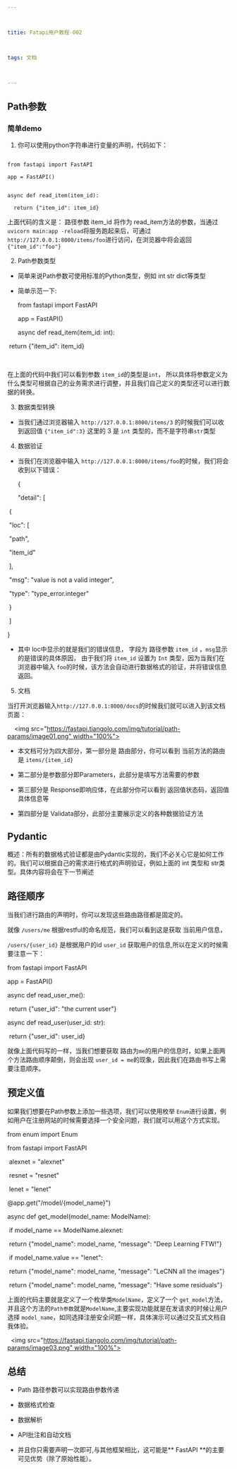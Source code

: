 ```yaml
---



titie: Fatapi用户教程-002



tags: 文档



---
```




## Path参数



### 简单demo



1. 你可以使用python字符串进行变量的声明，代码如下：

 ```

 from fastapi import FastAPI

 app = FastAPI()


 async def read_item(item_id):

   return {"item_id": item_id}

 ```

 上面代码的含义是： 路径参数 item_id 将作为 read_item方法的参数，当通过`uvicorn main:app -reload`将服务跑起来后，可通过`http://127.0.0.1:8000/items/foo`进行访问，在浏览器中将会返回 `{"item_id":"foo"}`


2. Path参数类型


* 简单来说Path参数可使用标准的Python类型，例如 int str dict等类型

* 简单示范一下: 



  from fastapi import FastAPI


  app = FastAPI()


  async def read_item(item_id: int):

​    return {"item_id": item_id}


    <p>在上面的代码中我们可以看到参数 `item_id`的类型是`int`， 所以具体将参数定义为什么类型可根据自己的业务需求进行调整，并且我们自己定义的类型还可以进行数据的转换。</p>


3. 数据类型转换


* 当我们通过浏览器输入 `http://127.0.0.1:8000/items/3` 的时候我们可以收到返回值 `{"item_id":3}` 这里的 3 是 `int` 类型的，而不是字符串`str`类型


4. 数据验证

* 当我们在浏览器中输入 `http://127.0.0.1:8000/items/foo`的时候，我们将会收到以下错误：


  {

  "detail": [

​      {

​        "loc": [

​          "path",

​          "item_id"

​        ],

​        "msg": "value is not a valid integer",

​        "type": "type_error.integer"

​      }

​    ]

  }




* 其中 loc中显示的就是我们的错误信息， 字段为 路径参数 `item_id` ，`msg`显示的是错误的具体原因， 由于我们将 `item_id` 设置为 `Int` 类型，因为当我们在浏览器中输入 `foo`的时候，该方法会自动进行数据格式的验证，并将错误信息返回。



5. 文档

  当打开浏览器输入`http://127.0.0.1:8000/docs`的时候我们就可以进入到该文档页面：

    <img src="https://fastapi.tiangolo.com/img/tutorial/path-params/image01.png" width="100%">


  * 本文档可分为四大部分，第一部分是 路由部分，你可以看到 当前方法的路由是 `items/{item_id}`

  * 第二部分是参数部分即Parameters，此部分是填写方法需要的参数

  * 第三部分是 Response即响应体，在此部分你可以看到 返回值状态码，返回值具体信息等

  * 第四部分是 Validata部分，此部分主要展示定义的各种数据验证方法



## Pydantic

 概述：所有的数据格式验证都是由Pydantic实现的，我们不必关心它是如何工作的。我们可以根据自己的需求进行格式的声明验证，例如上面的 int 类型和 str类型。具体内容将会在下一节阐述



## 路径顺序


 当我们进行路由的声明时，你可以发现这些路由路径都是固定的。

  就像 `/users/me` 根据restful的命名规范，我们可以看到这是获取 当前用户信息，

  `/users/{user_id}` 是根据用户的id `user_id` 获取用户的信息,所以在定义的时候需要注意一下：




  from fastapi import FastAPI


  app = FastAPI()


  async def read_user_me():

​    return {"user_id": "the current user"}


  async def read_user(user_id: str):

​    return {"user_id": user_id}



  就像上面代码写的一样，当我们想要获取 路由为`me`的用户的信息时，如果上面两个方法路由顺序颠倒，则会出现 `user_id = me`的现象，因此我们在路由书写上需要注意顺序。



## 预定义值

 如果我们想要在Path参数上添加一些选项，我们可以使用枚举 `Enum`进行设置，例如用户在注册网站的时候需要选择一个安全问题，我们就可以用这个方式实现。


  from enum import Enum

  from fastapi import FastAPI


​    alexnet = "alexnet"

​    resnet = "resnet"

​    lenet = "lenet"


  @app.get("/model/{model_name}")

  async def get_model(model_name: ModelName):

​    if model_name == ModelName.alexnet:

​      return {"model_name": model_name, "message": "Deep Learning FTW!"}

​    if model_name.value == "lenet":

​      return {"model_name": model_name, "message": "LeCNN all the images"}

​    return {"model_name": model_name, "message": "Have some residuals"}


上面的代码主要就是定义了一个枚举类`ModelName`，定义了一个 `get_model`方法，并且这个方法的`Path参数`就是`ModelName`,主要实现功能就是在发请求的时候让用户选择 `model_name`，如同选择注册安全问题一样，具体演示可以通过交互式文档自我体验。

  <img src="https://fastapi.tiangolo.com/img/tutorial/path-params/image03.png" width="100%">


## 总结

* Path 路径参数可以实现路由参数传递

* 数据格式检查

* 数据解析

* API批注和自动文档

* 并且你只需要声明一次即可,与其他框架相比，这可能是** FastAPI **的主要可见优势（除了原始性能）。